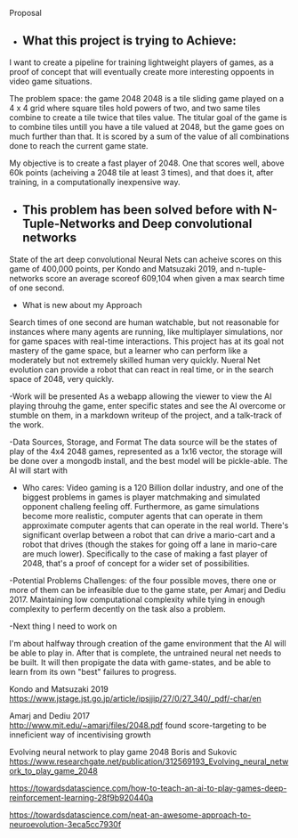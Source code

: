 Proposal


- ## What this project is trying to Achieve:

I want to create a pipeline for training lightweight players of games, as a proof of concept that will eventually create more interesting oppoents in video game situations. 

The problem space: the game 2048
	2048 is a tile sliding game played on a 4 x 4 grid where square tiles hold powers of two, and two same tiles combine to create a tile twice that tiles value. The titular goal of the game is to combine tiles untill you have a tile valued at 2048, but the game goes on much further than that. It is scored by a sum of the value of all combinations done to reach the current game state. 

My objective is to create a fast player of 2048. One that scores well, above 60k points (acheiving a 2048 tile at least 3 times), and that does it, after training, in a computationally inexpensive way. 


- ## This problem has been solved before with N-Tuple-Networks and Deep convolutional networks

State of the art deep convolutional Neural Nets can acheive scores on this game of 400,000 points, per Kondo and Matsuzaki 2019, and n-tuple-networks score an average scoreof 609,104 when given a max search time of one second.
<other citations>


- What is new about my Approach

Search times of one second are human watchable, but not reasonable for instances where many agents are running, like multiplayer simulations, nor for game spaces with real-time interactions. This project has at its goal not mastery of the game space, but a learner who can perform like a moderately but not extremely skilled human very quickly. Nueral Net evolution can provide a robot that can react in real time, or in the search space of 2048, very quickly. 

-Work will be presented
As a webapp allowing the viewer to view the AI playing throuhg the game, enter specific states and see the AI overcome or stumble on them, in a markdown writeup of the project, and a talk-track of the work.

-Data Sources, Storage, and Format
The data source will be the states of play of the 4x4 2048 games, represented as a 1x16 vector, the storage will be done over a mongodb install, and the best model will be pickle-able. The AI will start with 

- Who cares: 
Video gaming is a 120 Billion dollar industry, and one of the biggest problems in games is player matchmaking and simulated opponent challeng feeling off. Furthermore, as game simulations become more realistic, computer agents that can operate in them approximate computer agents that can operate in the real world. There's significant overlap between a robot that can drive a mario-cart and a robot that drives (though the stakes for going off a lane in mario-care are much lower). Specifically to the case of making a fast player of 2048, that's a proof of concept for a wider set of possibilities. 

-Potential Problems
Challenges: of the four possible moves, there one or more of them can be infeasible due to the game state, per Amarj and Dediu 2017. Maintaining low computational complexity while tying in enough complexity to perferm decently on the task also a problem. 



-Next thing I need to work on


I'm about halfway through creation of the game environment that the AI will be able to play in. After that is complete, the untrained neural net needs to be built. It will then propigate the data with game-states, and be able to learn from its own "best" failures to progress. 



Kondo and Matsuzaki 2019
https://www.jstage.jst.go.jp/article/ipsjjip/27/0/27_340/_pdf/-char/en


Amarj and Dediu 2017  
http://www.mit.edu/~amarj/files/2048.pdf found score-targeting to be inneficient way of incentivising growth

Evolving neural network to play game 2048
Boris and Sukovic
https://www.researchgate.net/publication/312569193_Evolving_neural_network_to_play_game_2048


https://towardsdatascience.com/how-to-teach-an-ai-to-play-games-deep-reinforcement-learning-28f9b920440a

https://towardsdatascience.com/neat-an-awesome-approach-to-neuroevolution-3eca5cc7930f





